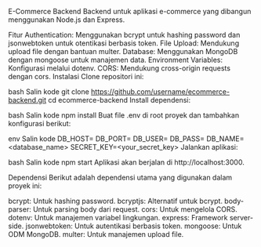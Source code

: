 
E-Commerce Backend
Backend untuk aplikasi e-commerce yang dibangun menggunakan Node.js dan Express.

Fitur
Authentication: Menggunakan bcrypt untuk hashing password dan jsonwebtoken untuk otentikasi berbasis token.
File Upload: Mendukung upload file dengan bantuan multer.
Database: Menggunakan MongoDB dengan mongoose untuk manajemen data.
Environment Variables: Konfigurasi melalui dotenv.
CORS: Mendukung cross-origin requests dengan cors.
Instalasi
Clone repositori ini:

bash
Salin kode
git clone https://github.com/username/ecommerce-backend.git
cd ecommerce-backend
Install dependensi:

bash
Salin kode
npm install
Buat file .env di root proyek dan tambahkan konfigurasi berikut:

env
Salin kode
DB_HOST=<hostname>
DB_PORT=<port>
DB_USER=<username>
DB_PASS=<password>
DB_NAME=<database_name>
SECRET_KEY=<your_secret_key>
Jalankan aplikasi:

bash
Salin kode
npm start
Aplikasi akan berjalan di http://localhost:3000.

Dependensi
Berikut adalah dependensi utama yang digunakan dalam proyek ini:

bcrypt: Untuk hashing password.
bcryptjs: Alternatif untuk bcrypt.
body-parser: Untuk parsing body dari request.
cors: Untuk mengelola CORS.
dotenv: Untuk manajemen variabel lingkungan.
express: Framework server-side.
jsonwebtoken: Untuk autentikasi berbasis token.
mongoose: Untuk ODM MongoDB.
multer: Untuk manajemen upload file.
